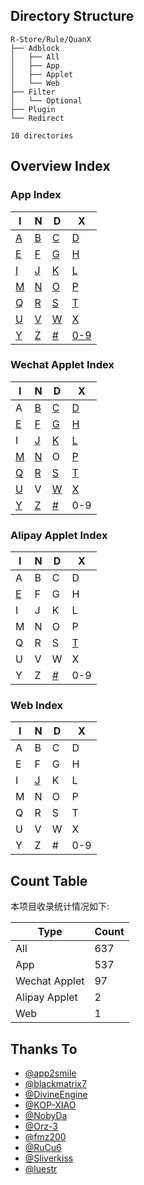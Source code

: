 ## Directory Structure

```
R-Store/Rule/QuanX
├── Adblock
│   ├── All
│   ├── App
│   ├── Applet
│   └── Web
├── Filter
│   └── Optional
├── Plugin
└── Redirect

10 directories
```

## Overview Index

### App Index
| I  | N  | D  | X  |
|----|----|----|----|
| [A](https://github.com/zirawell/R-Store/tree/main/Rule/QuanX/Adblock/App/A)  | [B](https://github.com/zirawell/R-Store/tree/main/Rule/QuanX/Adblock/App/B)  | [C](https://github.com/zirawell/R-Store/tree/main/Rule/QuanX/Adblock/App/C)  | [D](https://github.com/zirawell/R-Store/tree/main/Rule/QuanX/Adblock/App/D)  |
| [E](https://github.com/zirawell/R-Store/tree/main/Rule/QuanX/Adblock/App/E)  | [F](https://github.com/zirawell/R-Store/tree/main/Rule/QuanX/Adblock/App/F)  | [G](https://github.com/zirawell/R-Store/tree/main/Rule/QuanX/Adblock/App/G)  | [H](https://github.com/zirawell/R-Store/tree/main/Rule/QuanX/Adblock/App/H)  |
| [I](https://github.com/zirawell/R-Store/tree/main/Rule/QuanX/Adblock/App/I)  | [J](https://github.com/zirawell/R-Store/tree/main/Rule/QuanX/Adblock/App/J)  | [K](https://github.com/zirawell/R-Store/tree/main/Rule/QuanX/Adblock/App/K)  | [L](https://github.com/zirawell/R-Store/tree/main/Rule/QuanX/Adblock/App/L)  |
| [M](https://github.com/zirawell/R-Store/tree/main/Rule/QuanX/Adblock/App/M)  | [N](https://github.com/zirawell/R-Store/tree/main/Rule/QuanX/Adblock/App/N)  | [O](https://github.com/zirawell/R-Store/tree/main/Rule/QuanX/Adblock/App/O)  | [P](https://github.com/zirawell/R-Store/tree/main/Rule/QuanX/Adblock/App/P)  |
| [Q](https://github.com/zirawell/R-Store/tree/main/Rule/QuanX/Adblock/App/Q)  | [R](https://github.com/zirawell/R-Store/tree/main/Rule/QuanX/Adblock/App/R)  | [S](https://github.com/zirawell/R-Store/tree/main/Rule/QuanX/Adblock/App/S)  | [T](https://github.com/zirawell/R-Store/tree/main/Rule/QuanX/Adblock/App/T)  |
| [U](https://github.com/zirawell/R-Store/tree/main/Rule/QuanX/Adblock/App/U)  | [V](https://github.com/zirawell/R-Store/tree/main/Rule/QuanX/Adblock/App/V)  | [W](https://github.com/zirawell/R-Store/tree/main/Rule/QuanX/Adblock/App/W)  | [X](https://github.com/zirawell/R-Store/tree/main/Rule/QuanX/Adblock/App/X)  |
| [Y](https://github.com/zirawell/R-Store/tree/main/Rule/QuanX/Adblock/App/Y)  | [Z](https://github.com/zirawell/R-Store/tree/main/Rule/QuanX/Adblock/App/Z)  | [#](https://github.com/zirawell/R-Store/tree/main/Rule/QuanX/Adblock/App/#)  | [0-9](https://github.com/zirawell/R-Store/tree/main/Rule/QuanX/Adblock/App/0-9)|

### Wechat Applet Index
| I  | N  | D  | X  |
|----|----|----|----|
| A  | [B](https://github.com/zirawell/R-Store/tree/main/Rule/QuanX/Adblock/Applet/Wechat/B)  | [C](https://github.com/zirawell/R-Store/tree/main/Rule/QuanX/Adblock/Applet/Wechat/C)  | [D](https://github.com/zirawell/R-Store/tree/main/Rule/QuanX/Adblock/Applet/Wechat/D)  |
| [E](https://github.com/zirawell/R-Store/tree/main/Rule/QuanX/Adblock/Applet/Wechat/E)  | [F](https://github.com/zirawell/R-Store/tree/main/Rule/QuanX/Adblock/Applet/Wechat/F)  | [G](https://github.com/zirawell/R-Store/tree/main/Rule/QuanX/Adblock/Applet/Wechat/G)  | [H](https://github.com/zirawell/R-Store/tree/main/Rule/QuanX/Adblock/Applet/Wechat/H)  |
| I  | [J](https://github.com/zirawell/R-Store/tree/main/Rule/QuanX/Adblock/Applet/Wechat/J)  | [K](https://github.com/zirawell/R-Store/tree/main/Rule/QuanX/Adblock/Applet/Wechat/K)  | [L](https://github.com/zirawell/R-Store/tree/main/Rule/QuanX/Adblock/Applet/Wechat/L)  |
| [M](https://github.com/zirawell/R-Store/tree/main/Rule/QuanX/Adblock/Applet/Wechat/M)  | [N](https://github.com/zirawell/R-Store/tree/main/Rule/QuanX/Adblock/Applet/Wechat/N)  | O  | [P](https://github.com/zirawell/R-Store/tree/main/Rule/QuanX/Adblock/Applet/Wechat/P)  |
| [Q](https://github.com/zirawell/R-Store/tree/main/Rule/QuanX/Adblock/Applet/Wechat/Q)  | [R](https://github.com/zirawell/R-Store/tree/main/Rule/QuanX/Adblock/Applet/Wechat/R)  | [S](https://github.com/zirawell/R-Store/tree/main/Rule/QuanX/Adblock/Applet/Wechat/S)  | [T](https://github.com/zirawell/R-Store/tree/main/Rule/QuanX/Adblock/Applet/Wechat/T)  |
| [U](https://github.com/zirawell/R-Store/tree/main/Rule/QuanX/Adblock/Applet/Wechat/U)  | V  | [W](https://github.com/zirawell/R-Store/tree/main/Rule/QuanX/Adblock/Applet/Wechat/W)  | [X](https://github.com/zirawell/R-Store/tree/main/Rule/QuanX/Adblock/Applet/Wechat/X)  |
| [Y](https://github.com/zirawell/R-Store/tree/main/Rule/QuanX/Adblock/Applet/Wechat/Y)  | [Z](https://github.com/zirawell/R-Store/tree/main/Rule/QuanX/Adblock/Applet/Wechat/Z)  | [#](https://github.com/zirawell/R-Store/tree/main/Rule/QuanX/Adblock/Applet/Wechat/#)  | 0-9|

### Alipay Applet Index
| I  | N  | D  | X  |
|----|----|----|----|
| A  | B  | C  | D  |
| [E](https://github.com/zirawell/R-Store/tree/main/Rule/QuanX/Adblock/Applet/Alipay/E)  | F  | G  | H  |
| I  | J  | K  | L  |
| M  | N  | O  | P  |
| Q  | R  | S  | [T](https://github.com/zirawell/R-Store/tree/main/Rule/QuanX/Adblock/Applet/Alipay/T)  |
| U  | V  | W  | X  |
| Y  | Z  | [#](https://github.com/zirawell/R-Store/tree/main/Rule/QuanX/Adblock/Applet/Alipay/#)  | 0-9|

### Web Index
| I  | N  | D  | X  |
|----|----|----|----|
| A  | B  | C  | D  |
| E  | F  | G  | H  |
| I  | [J](https://github.com/zirawell/R-Store/tree/main/Rule/QuanX/Adblock/Web/J)  | K  | L  |
| M  | N  | O  | P  |
| Q  | R  | S  | T  |
| U  | V  | W  | X  |
| Y  | Z  | #  | 0-9|
## Count Table
本项目收录统计情况如下:

| Type | Count |
|----------|----------|
| All    | 637 |
| App    | 537 |
| Wechat Applet| 97 |
| Alipay Applet| 2 |
| Web    | 1 |

## Thanks To

- [@app2smile](https://github.com/app2smile)
- [@blackmatrix7](https://github.com/blackmatrix7)
- [@DivineEngine](https://github.com/DivineEngine)
- [@KOP-XIAO](https://github.com/KOP-XIAO)
- [@NobyDa](https://github.com/NobyDa)
- [@Orz-3](https://github.com/Orz-3)
- [@fmz200](https://github.com/fmz200)
- [@RuCu6](https://github.com/RuCu6)
- [@Sliverkiss](https://github.com/Sliverkiss)
- [@luestr](https://github.com/luestr)
